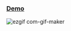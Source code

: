 ### [Demo](https://subrahmanya-bhat.web.app/)
![ezgif com-gif-maker](https://user-images.githubusercontent.com/48716932/104742926-129afc00-5771-11eb-9e05-d4be9635274a.gif)
